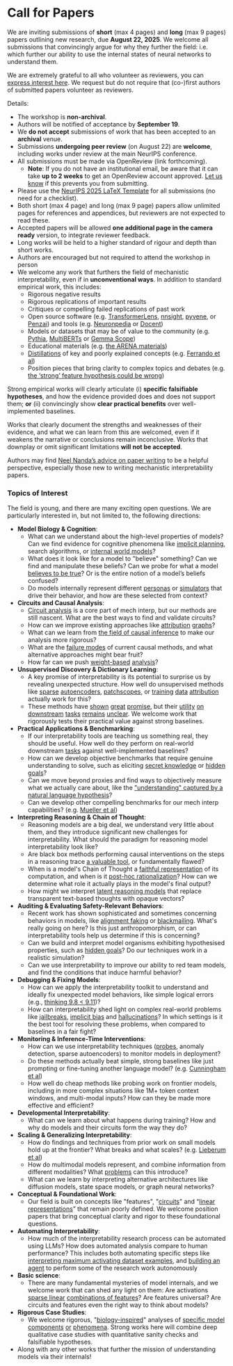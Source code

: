 # Call for Papers
We are inviting submissions of **short** (max 4 pages) and **long** (max 9 pages) papers outlining new research, due **August 22, 2025**. We welcome all submissions that convincingly argue for why they further the field: i.e. which further our ability to use the internal states of neural networks to understand them. 

We are extremely grateful to all who volunteer as reviewers, you can [express interest here](https://www.google.com/url?q=https://docs.google.com/forms/d/e/1FAIpQLSdiw1SJllzoTz_nqzDTzTOGb9DV3W_truQyh-WvYj_QGIi7Mg/viewform?usp%3Ddialog&sa=D&source=editors&ust=1752995439960898&usg=AOvVaw1waAYpJ_k9WU4wXF_lpJV9). We request but do not require that (co-)first authors of submitted papers volunteer as reviewers. 

Details: 
* The workshop is **non-archival**.
* Authors will be notified of acceptance by **September 19**.
* We **do not accept** submissions of work that has been accepted to an **archival** venue.
* Submissions **undergoing peer review** (on August 22) are **welcome**, including works under review at the main NeurIPS conference.
* All submissions must be made via OpenReview (link forthcoming).
  * **Note**: If you do not have an institutional email, be aware that it can take **up to 2 weeks** to get an OpenReview account approved. [Let us know](mailto:neurips2025@mechinterpworkshop.com) if this prevents you from submitting.
* Please use the [NeurIPS 2025 LaTeX Template](https://www.google.com/url?q=https://media.neurips.cc/Conferences/NeurIPS2025/Styles.zip&sa=D&source=editors&ust=1752995439963011&usg=AOvVaw3vgjrxUJFZAEqbfFpayV_O) for all submissions (no need for a checklist).
* Both short (max 4 page) and long (max 9 page) papers allow unlimited pages for references and appendices, but reviewers are not expected to read these.
* Accepted papers will be allowed **one additional page in the camera ready** version, to integrate reviewer feedback.
* Long works will be held to a higher standard of rigour and depth than short works.
* Authors are encouraged but not required to attend the workshop in person
* We welcome any work that furthers the field of mechanistic interpretability, even if in **unconventional ways**. In addition to standard empirical work, this includes:
  * Rigorous negative results
  * Rigorous replications of important results
  * Critiques or compelling failed replications of past work
  * Open source software (e.g. [TransformerLens](https://www.google.com/url?q=https://github.com/neelnanda-io/TransformerLens&sa=D&source=editors&ust=1752995439964333&usg=AOvVaw0cVfgC8jm3URtf9333tPXg), [nnsight](https://www.google.com/url?q=https://github.com/ndif-team/nnsight&sa=D&source=editors&ust=1752995439964455&usg=AOvVaw0mVaR4GTgL136pMZ-5pUPP), [pyvene](https://www.google.com/url?q=https://github.com/stanfordnlp/pyvene/tree/main/pyvene/models/mlp&sa=D&source=editors&ust=1752995439964574&usg=AOvVaw2TV6oh-GwfUPnOc2i7ncrc), or [Penzai](https://www.google.com/url?q=https://github.com/google-deepmind/penzai&sa=D&source=editors&ust=1752995439964677&usg=AOvVaw2DooPzwp0eTnRcpML7I-aT)) and tools (e.g. [Neuronpedia](https://www.google.com/url?q=http://neuronpedia.org&sa=D&source=editors&ust=1752995439964804&usg=AOvVaw3eDf35usUd0l1mxffjoEyX) or [Docent](https://www.google.com/url?q=https://transluce.org/introducing-docent&sa=D&source=editors&ust=1752995439964944&usg=AOvVaw0pKgGCiv3jDKO5hufc63f-))
  * Models or datasets that may be of value to the community (e.g. [Pythia](https://www.google.com/url?q=https://arxiv.org/abs/2304.01373&sa=D&source=editors&ust=1752995439965156&usg=AOvVaw18-DEpWbWmwwhl-UCnkp75), [MultiBERTs](https://www.google.com/url?q=https://arxiv.org/abs/2106.16163&sa=D&source=editors&ust=1752995439965242&usg=AOvVaw2nTYlhAhcHsuYbmO_EFPw0) or [Gemma Scope](https://www.google.com/url?q=https://arxiv.org/abs/2408.05147&sa=D&source=editors&ust=1752995439965320&usg=AOvVaw39-NHC2zZ41VlIwt7LTMad))
  * Educational materials (e.g. [the ARENA materials](https://www.google.com/url?q=https://arena3-chapter1-transformer-interp.streamlit.app/&sa=D&source=editors&ust=1752995439965506&usg=AOvVaw1m-XuprwK9mkK0_s2Tr7KP))
  * [Distillations](https://www.google.com/url?q=https://distill.pub/2017/research-debt/&sa=D&source=editors&ust=1752995439965644&usg=AOvVaw1ot_DOliq8xzrLbfGKLyv_) of key and poorly explained concepts (e.g. [Ferrando et al](https://www.google.com/url?q=https://arxiv.org/abs/2405.00208&sa=D&source=editors&ust=1752995439965817&usg=AOvVaw3bFjGwsD9nfHnepTUSt7su))
  * Position pieces that bring clarity to complex topics and debates (e.g. [the ‘strong’ feature hypothesis could be wrong](https://www.google.com/url?q=https://www.alignmentforum.org/posts/tojtPCCRpKLSHBdpn/the-strong-feature-hypothesis-could-be-wrong&sa=D&source=editors&ust=1752995439966178&usg=AOvVaw3wf3V5lTcvyIAB86Zjn3LR))

Strong empirical works will clearly articulate (i) **specific falsifiable hypotheses**, and how the evidence provided does and does not support them; **or** (ii) convincingly show **clear practical benefits** over well-implemented baselines. 

Works that clearly document the strengths and weaknesses of their evidence, and what we can learn from this are welcomed, even if it weakens the narrative or conclusions remain inconclusive. Works that downplay or omit significant limitations **will not be accepted**. 

Authors may find [Neel Nanda’s advice on paper writing](https://www.google.com/url?q=https://www.alignmentforum.org/posts/eJGptPbbFPZGLpjsp/highly-opinionated-advice-on-how-to-write-ml-papers&sa=D&source=editors&ust=1752995439967296&usg=AOvVaw2IvplXz8zzyGJUP2bNXnBW) to be a helpful perspective, especially those new to writing mechanistic interpretability papers. 
### Topics of Interest
The field is young, and there are many exciting open questions. We are particularly interested in, but not limited to, the following directions: 
* **Model Biology & Cognition**:
  * What can we understand about the high-level properties of models? Can we find evidence for cognitive phenomena like [implicit planning](https://www.google.com/url?q=https://transformer-circuits.pub/2025/attribution-graphs/biology.html%23dives-poems&sa=D&source=editors&ust=1752995439968023&usg=AOvVaw2dFVia9-hKuZ7v_fGQT9HL), search algorithms, or [internal world models](https://www.google.com/url?q=https://arxiv.org/abs/2210.13382&sa=D&source=editors&ust=1752995439968142&usg=AOvVaw1P8UjQu9UVEExvOmsASm-d)?
  * What does it look like for a model to "believe" something? Can we find and manipulate these beliefs? Can we probe for what a model [believes to be true](https://www.google.com/url?q=https://arxiv.org/abs/2310.06824&sa=D&source=editors&ust=1752995439968443&usg=AOvVaw17zi6OB4v2n4L9Y3vThJnY)? Or is the entire notion of a model’s beliefs confused?
  * Do models internally represent different [personas](https://www.google.com/url?q=https://arxiv.org/abs/2406.12094&sa=D&source=editors&ust=1752995439968705&usg=AOvVaw1-KI0I_48gJlXhZprUnX-9) or [simulators](https://www.google.com/url?q=https://www.nature.com/articles/s41586-023-06647-8&sa=D&source=editors&ust=1752995439968836&usg=AOvVaw0HK2cVpHPlPknZX-v83DLd) that drive their behavior, and how are these selected from context?
* **Circuits and Causal Analysis**:
  * [Circuit analysis](https://www.google.com/url?q=https://distill.pub/2020/circuits/zoom-in/&sa=D&source=editors&ust=1752995439969166&usg=AOvVaw2rvBI9qp2H_m52vVc1zK5Y) is a core part of mech interp, but our methods are still nascent. What are the best ways to find and validate circuits?
  * How can we improve existing approaches like [attribution](https://www.google.com/url?q=https://arxiv.org/abs/2406.11944&sa=D&source=editors&ust=1752995439969445&usg=AOvVaw3Nwf0sSKKFFLNuAC9UezcQ) [graphs](https://www.google.com/url?q=https://transformer-circuits.pub/2025/attribution-graphs/methods.html&sa=D&source=editors&ust=1752995439969550&usg=AOvVaw2ZU6bwBn1js79PIgueQwuw)?
  * What can we learn from [the field of causal inference](https://www.google.com/url?q=https://arxiv.org/abs/2407.04690&sa=D&source=editors&ust=1752995439969719&usg=AOvVaw1fxU3GJm22wkamFnm0Agcp) to make our analysis more rigorous?
  * What are the [failure modes](https://www.google.com/url?q=https://arxiv.org/abs/2307.15771&sa=D&source=editors&ust=1752995439969935&usg=AOvVaw3giQXSa_x7XOZe035nYFGL) of current causal methods, and what alternative approaches might bear fruit?
  * How far can we push [weight-based](https://www.google.com/url?q=https://arxiv.org/abs/2301.05217&sa=D&source=editors&ust=1752995439970209&usg=AOvVaw22ndxZ-1sgrLfr7mxfdmxg) [analysis](https://www.google.com/url?q=https://arxiv.org/abs/2410.08417&sa=D&source=editors&ust=1752995439970306&usg=AOvVaw15xpWkGJoKoBTOTSKHHVjJ)?
* **Unsupervised Discovery & Dictionary Learning**:
  * A key promise of interpretability is its potential to surprise us by revealing unexpected structure. How well do unsupervised methods like [sparse](https://www.google.com/url?q=https://arxiv.org/abs/2103.15949&sa=D&source=editors&ust=1752995439970713&usg=AOvVaw2CujGFIKrhMU7dCyy3U5Ic) [autoencoders](https://www.google.com/url?q=https://transformer-circuits.pub/2023/monosemantic-features&sa=D&source=editors&ust=1752995439970880&usg=AOvVaw2NjWNJnS664-rZrfgXQsOv), [patch](https://www.google.com/url?q=https://arxiv.org/abs/2401.06102&sa=D&source=editors&ust=1752995439971002&usg=AOvVaw3121J6RLBgX4aXDnFZ9awy)[scopes](https://www.google.com/url?q=https://arxiv.org/abs/2403.10949v2&sa=D&source=editors&ust=1752995439971105&usg=AOvVaw1n1Xp6fo0-QG1qQN9GpnGb), or [training](https://www.google.com/url?q=https://proceedings.mlr.press/v70/koh17a?ref%3Dhttps://githubhelp.com&sa=D&source=editors&ust=1752995439971293&usg=AOvVaw0B6vYvQWeO50tTv3VEEJww) [data](https://www.google.com/url?q=https://arxiv.org/abs/2308.03296&sa=D&source=editors&ust=1752995439971448&usg=AOvVaw26pj-jBNwbjR50HsXsAqlk) [attribution](https://www.google.com/url?q=https://arxiv.org/abs/2205.11482&sa=D&source=editors&ust=1752995439971611&usg=AOvVaw2eeLYNcp8um6-XTNxR2mJM) actually work for this?
  * These methods have [shown](https://www.google.com/url?q=https://transformer-circuits.pub/2024/scaling-monosemanticity/index.html&sa=D&source=editors&ust=1752995439971993&usg=AOvVaw1S5Ota19KoRRyG4rgkhqkj) [great](https://www.google.com/url?q=https://transformer-circuits.pub/2025/attribution-graphs/biology.html&sa=D&source=editors&ust=1752995439972192&usg=AOvVaw0ptGglHrCI5244Kf5raL_w) [promise](https://www.google.com/url?q=https://arxiv.org/abs/2503.10965&sa=D&source=editors&ust=1752995439972349&usg=AOvVaw1cvzcjsBSpwRVAZukYPgxp), but their [utility](https://www.google.com/url?q=https://arxiv.org/abs/2502.16681&sa=D&source=editors&ust=1752995439972520&usg=AOvVaw1iFQT3ieajND7GBaLroPjs) [on](https://www.google.com/url?q=https://www.tilderesearch.com/blog/sieve&sa=D&source=editors&ust=1752995439972670&usg=AOvVaw3VxyJkj0seqJdX3PBDf1G1) [downstream](https://www.google.com/url?q=https://arxiv.org/abs/2501.17148&sa=D&source=editors&ust=1752995439972835&usg=AOvVaw1cmjtDr7BRZqPTVccaX12t) [tasks](https://www.google.com/url?q=https://transformer-circuits.pub/2024/features-as-classifiers/index.html&sa=D&source=editors&ust=1752995439973029&usg=AOvVaw1uWODc5eVmbc_1Iv78z1c1) [remains](https://www.google.com/url?q=https://arxiv.org/abs/2502.04382&sa=D&source=editors&ust=1752995439973198&usg=AOvVaw2eH14gdbhowyii9RUDY903) [unclear](https://www.google.com/url?q=https://www.alignmentforum.org/posts/4uXCAJNuPKtKBsi28/negative-results-for-saes-on-downstream-tasks&sa=D&source=editors&ust=1752995439973418&usg=AOvVaw3rvfBUmkOrpMYtwLTkrEIE). We welcome work that rigorously tests their practical value against strong baselines.
* **Practical Applications & Benchmarking**:
  * If our interpretability tools are teaching us something real, they should be useful. How well do they perform on real-world downstream [tasks](https://www.google.com/url?q=https://www.lesswrong.com/posts/wGRnzCFcowRCrpX4Y/downstream-applications-as-validation-of-interpretability&sa=D&source=editors&ust=1752995439974357&usg=AOvVaw1DGCVWA4dOK05a790v0QHy) against well-implemented baselines?
  * How can we develop objective benchmarks that require genuine understanding to solve, such as eliciting [secret knowledge](https://www.google.com/url?q=https://arxiv.org/abs/2505.14352&sa=D&source=editors&ust=1752995439974862&usg=AOvVaw3YDxMe3ThfFpWEN9k7d8Ly) or [hidden goals](https://www.google.com/url?q=https://arxiv.org/abs/2503.10965&sa=D&source=editors&ust=1752995439975038&usg=AOvVaw2Uz_VCUfvnuS7VBAB2NHkG)?
  * Can we move beyond proxies and find ways to objectively measure what we actually care about, like the ["understanding" captured by a natural language hypothesis](https://www.google.com/url?q=https://arxiv.org/abs/2502.04382&sa=D&source=editors&ust=1752995439975526&usg=AOvVaw0mL_WVfcZBUurtUEhsLBYy)?
  * Can we develop other compelling benchmarks for our mech interp capabilities? (e.g. [Mueller et al](https://www.google.com/url?q=https://arxiv.org/abs/2504.13151&sa=D&source=editors&ust=1752995439975911&usg=AOvVaw0O8T3Sc0AD8CIKqCyeNUtz))
* **Interpreting Reasoning & Chain of Thought**:
  * Reasoning models are a big deal, we understand very little about them, and they introduce significant new challenges for interpretability. What should the paradigm for reasoning model interpretability look like?
  * Are black box methods performing causal interventions on the steps in a reasoning trace [a valuable tool](https://www.google.com/url?q=https://arxiv.org/abs/2506.19143&sa=D&source=editors&ust=1752995439976718&usg=AOvVaw2ZMSPilpWtXNk1wnsB2t2b), or fundamentally flawed?
  * When is a model's Chain of Thought a [faithful representation](https://www.google.com/url?q=https://arxiv.org/abs/2305.04388&sa=D&source=editors&ust=1752995439976933&usg=AOvVaw0YI3wXKrlLJO26CcH8sKIe) of its computation, and when is it [post-hoc rationalization](https://www.google.com/url?q=https://arxiv.org/abs/2503.08679&sa=D&source=editors&ust=1752995439977076&usg=AOvVaw1tNdKcdlRzqRPfEKljaLgP)? How can we determine what role it actually plays in the model's final output?
  * How might we interpret [latent reasoning models](https://www.google.com/url?q=https://arxiv.org/abs/2412.06769&sa=D&source=editors&ust=1752995439977315&usg=AOvVaw0TAOIvOY3-YEaZgTqXoGNI) that replace transparent text-based thoughts with opaque vectors?
* **Auditing & Evaluating Safety-Relevant Behaviors**:
  * Recent work has shown sophisticated and sometimes concerning behaviors in models, like [alignment faking](https://www.google.com/url?q=https://arxiv.org/abs/2412.14093&sa=D&source=editors&ust=1752995439977687&usg=AOvVaw3s3Elo6Z3jxE8UTFTwrR_Y) or [blackmailing](https://www.google.com/url?q=https://www.anthropic.com/research/agentic-misalignment&sa=D&source=editors&ust=1752995439977796&usg=AOvVaw2yO0ASZryMrpPNpJeOGlWE). What's really going on here? Is this just anthropomorphism, or can interpretability tools help us determine if this is concerning?
  * Can we build and interpret model organisms exhibiting hypothesised properties, such as [hidden goals](https://www.google.com/url?q=https://arxiv.org/abs/2503.10965&sa=D&source=editors&ust=1752995439978123&usg=AOvVaw1OILDkmeaVX-nvTfuC_Mlr)? Do our techniques work in a realistic simulation?
  * Can we use interpretability to improve our ability to red team models, and find the conditions that induce harmful behavior?
* **Debugging & Fixing Models**:
  * How can we apply the interpretability toolkit to understand and ideally fix unexpected model behaviors, like simple logical errors (e.g., [thinking 9.8 < 9.11](https://www.google.com/url?q=https://transluce.org/observability-interface&sa=D&source=editors&ust=1752995439978697&usg=AOvVaw2oKMbq6ez4NNaoSdY07EFg))?
  * How can interpretability shed light on complex real-world problems like [jailbreaks](https://www.google.com/url?q=https://transformer-circuits.pub/2025/attribution-graphs/biology.html%23dives-jailbreak&sa=D&source=editors&ust=1752995439978954&usg=AOvVaw2LW6mL9Ke8zvOIMcz0--2D), [implicit bias](https://www.google.com/url?q=https://arxiv.org/abs/2506.10922&sa=D&source=editors&ust=1752995439979047&usg=AOvVaw1zQghgbfXPV-2ZMDppxbq0) and [hallucinations](https://www.google.com/url?q=https://arxiv.org/abs/2411.14257&sa=D&source=editors&ust=1752995439979149&usg=AOvVaw1cFHFdB_khKKT4RfamphKF)? In which settings is it the best tool for resolving these problems, when compared to baselines in a fair fight?
* **Monitoring & Inference-Time Interventions**:
  * How can we use interpretability techniques ([probes](https://www.google.com/url?q=https://arxiv.org/abs/2102.12452&sa=D&source=editors&ust=1752995439979517&usg=AOvVaw3PAfYOLe1ccsiCfllzxvUi), anomaly detection, sparse autoencoders) to monitor models in deployment?
  * Do these methods actually beat simple, strong baselines like just prompting or fine-tuning another language model? (e.g. [Cunningham et al](https://www.google.com/url?q=https://alignment.anthropic.com/2025/cheap-monitors/&sa=D&source=editors&ust=1752995439979839&usg=AOvVaw0zpwE2cIMK9I0kCX-nhu7C))
  * How well do cheap methods like probing work on frontier models, including in more complex situations like 1M+ token context windows, and multi-modal inputs? How can they be made more effective and efficient?
* **Developmental Interpretability**:
  * What can we learn about what happens during training? How and why do models and their circuits form the way they do?
* **Scaling & Generalizing Interpretability**:
  * How do findings and techniques from prior work on small models hold up at the frontier? What breaks and what scales? (e.g. [Lieberum et al](https://www.google.com/url?q=https://arxiv.org/abs/2307.09458&sa=D&source=editors&ust=1752995439980755&usg=AOvVaw3S-BCn5QjFMHnwNNuiz8aU))
  * How do multimodal models represent, and combine information from different modalities? What [problems](https://www.google.com/url?q=https://openreview.net/pdf?id%3DVUhRdZp8ke&sa=D&source=editors&ust=1752995439981054&usg=AOvVaw3KIvB4jQhpsQbzpAPekHSE) can this introduce?
  * What can we learn by interpreting alternative architectures like diffusion models, state space models, or graph neural networks?
* **Conceptual & Foundational Work**:
  * Our field is built on concepts like "features", "[circuits](https://www.google.com/url?q=https://distill.pub/2020/circuits/zoom-in/&sa=D&source=editors&ust=1752995439981616&usg=AOvVaw1tYhBDiY-zE9708xQcukya)" and “[linear representations](https://www.google.com/url?q=https://transformer-circuits.pub/2024/july-update/index.html%23linear-representations&sa=D&source=editors&ust=1752995439981785&usg=AOvVaw35xl9T18V8j8bkehJZYtWG)” that remain poorly defined. We welcome position papers that bring conceptual clarity and rigor to these foundational questions.
* **Automating Interpretability**:
  * How much of the interpretability research process can be automated using LLMs? How does automated analysis compare to human performance? This includes both automating specific steps like [interpreting maximum activating dataset examples](https://www.google.com/url?q=https://openaipublic.blob.core.windows.net/neuron-explainer/paper/index.html&sa=D&source=editors&ust=1752995439982491&usg=AOvVaw0xtm0XZ4FegnegLfo4FcH5), and [building an agent](https://www.google.com/url?q=https://arxiv.org/abs/2404.14394&sa=D&source=editors&ust=1752995439982627&usg=AOvVaw0s0LkztlOd8KDMhu1Zl5Hh) to perform some of the research work autonomously
* **Basic science**:
  * There are many fundamental mysteries of model internals, and we welcome work that can shed any light on them: Are activations [sparse linear](https://www.google.com/url?q=https://arxiv.org/abs/1601.03764&sa=D&source=editors&ust=1752995439983165&usg=AOvVaw3xMkDHg4LusphBSdbrWuUw) [combinations of features](https://www.google.com/url?q=https://transformer-circuits.pub/2022/toy_model/index.html&sa=D&source=editors&ust=1752995439983299&usg=AOvVaw1k5-AE_AgnwXgUInz5rdV_)? Are features universal? Are circuits and features even the right way to think about models?
* **Rigorous Case Studies**:
  * We welcome rigorous, "[biology-inspired](https://www.google.com/url?q=https://distill.pub/2020/circuits/curve-circuits/&sa=D&source=editors&ust=1752995439983861&usg=AOvVaw07L_drjEaJrKC6h3WVSyFo)" analyses of [specific model](https://www.google.com/url?q=https://arxiv.org/abs/2310.04625&sa=D&source=editors&ust=1752995439984009&usg=AOvVaw1VxLNYHNKJRVQM_jzUlQQQ) [components](https://www.google.com/url?q=https://transformer-circuits.pub/2024/scaling-monosemanticity/index.html&sa=D&source=editors&ust=1752995439984171&usg=AOvVaw2p9R8KEeXf8GgxYbUa-VCe) [or](https://www.google.com/url?q=https://arxiv.org/abs/2305.01610&sa=D&source=editors&ust=1752995439984248&usg=AOvVaw2qgrAY8HzXGWt8dSoars2q) [phenomena](https://www.google.com/url?q=https://arxiv.org/abs/2306.09346&sa=D&source=editors&ust=1752995439984322&usg=AOvVaw3LSj4z1gzvr1MCLsa66D0g). Strong works here will combine deep qualitative case studies with quantitative sanity checks and falsifiable hypotheses.
* Along with any other works that further the mission of understanding models via their internals!